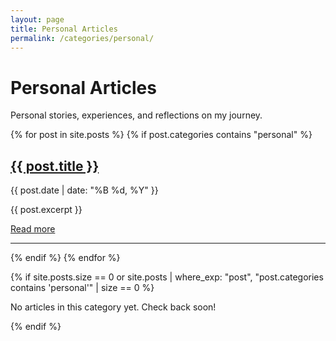 ```yaml
---
layout: page
title: Personal Articles
permalink: /categories/personal/
---
```


# Personal Articles

Personal stories, experiences, and reflections on my journey.

<div class="post-list">
  {% for post in site.posts %}
    {% if post.categories contains "personal" %}
      <div class="post-preview">
        <h2><a href="{{ post.url | relative_url }}">{{ post.title }}</a></h2>
        <p class="post-meta">{{ post.date | date: "%B %d, %Y" }}</p>
        <p>{{ post.excerpt }}</p>
        <a href="{{ post.url | relative_url }}">Read more</a>
      </div>
      <hr>
    {% endif %}
  {% endfor %}
</div>

{% if site.posts.size == 0 or site.posts | where_exp: "post", "post.categories contains 'personal'" | size == 0 %}
  <p>No articles in this category yet. Check back soon!</p>
{% endif %} 